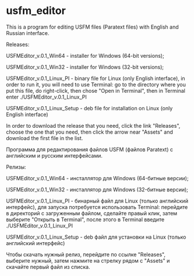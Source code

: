 # usfm_editor
This is a program for editing USFM files (Paratext files) with English and Russian interface.

Releases: 

USFMEditor_v.0.1_Win64 - installer for Windows (64-bit versions); 

USFMEditor_v.0.1_Win32 - installer for Windows (32-bit versions); 

USFMEditor_v.0.1_Linux_PI - binary file for Linux (only English interface), in order to run it, you will need to use Terminal: go to the directory where you put this file, do right-click, then chose "Open in Terminal", then in Terminal enter ./USFMEditor_v.0.1_Linux_PI

USFMEditor_v.0.1_Linux_Setup - deb file for installation on Linux (only English interface)

In order to download the release that you need, click the link "Releases", choose the one that you need, then click the arrow near "Assets" and download the first file in the list.


Программа для редактирования файлов USFM (файлов Paratext) с английским и русским интерфейсами.

Релизы: 

USFMEditor_v.0.1_Win64 - инсталлятор для Windows (64-битные версии); 

USFMEditor_v.0.1_Win32 - инсталлятор для Windows (32-битные версии); 

USFMEditor_v.0.1_Linux_PI - бинарный файл для Linux (только английский интерфейс), для запуска потребуется использовать Terminal: перейдите в директорий с загруженным файлом, сделайте правый клик, затем выберите "Открыть в Terminal", после этого в Terminal введите ./USFMEditor_v.0.1_Linux_PI

USFMEditor_v.0.1_Linux_Setup - deb файл для установки на Linux (только английский интерфейс)

Чтобы скачать нужный релиз, перейдите по ссылке "Releases", выберите нужный, затем нажмите на стрелку рядом с "Assets" и скачайте первый файл из списка.
